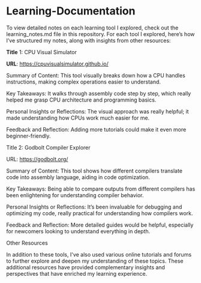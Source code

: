 # Learning-Documentation

To view detailed notes on each learning tool I explored, check out the learning_notes.md file in this repository. For each tool I explored, here’s how I’ve structured my notes, along with insights from other resources:


**Title** 1: CPU Visual Simulator

**URL**: https://cpuvisualsimulator.github.io/

Summary of Content: This tool visually breaks down how a CPU handles instructions, making complex operations easier to understand.

Key Takeaways: It walks through assembly code step by step, which really helped me grasp CPU architecture and programming basics.

Personal Insights or Reflections: The visual approach was really helpful; it made understanding how CPUs work much easier for me.

Feedback and Reflection: Adding more tutorials could make it even more beginner-friendly.


Title 2: Godbolt Compiler Explorer

URL: https://godbolt.org/

Summary of Content: This tool shows how different compilers translate code into assembly language, aiding in code optimization.

Key Takeaways: Being able to compare outputs from different compilers has been enlightening for understanding compiler behavior.

Personal Insights or Reflections: It’s been invaluable for debugging and optimizing my code, really practical for understanding how compilers work.

Feedback and Reflection: More detailed guides would be helpful, especially for newcomers looking to understand everything in depth.

Other Resources

In addition to these tools, I've also used various online tutorials and forums to further explore and deepen my understanding of these topics. These additional resources have provided complementary insights and perspectives that have enriched my learning experience.

